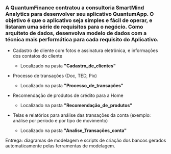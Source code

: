 ### A QuantumFinance contratou a consultoria SmartMind Analytics para desenvolver seu aplicativo QuantumApp. O objetivo é que o aplicativo seja simples e fácil de operar, e listaram uma série de requisitos para o negócio. Como arquiteto de dados, desenvolva modelo de dados com a técnica mais performática para cada requisito do Aplicativo.​

- ​Cadastro de cliente com fotos e assinatura eletrônica, e informações dos contatos do cliente​
  - Localizado na pasta **"Cadastro_de_clientes"**
    
- Processo de transações (Doc, TED, Pix)​
  - Localizado na pasta **"Processo_de_transações"**
    
- Recomendação de produtos de crédito para a Home
  - Localizado na pasta **"Recomendação_de_produtos"**  ​
    
- Telas e relatórios para análise das transações da conta (exemplo: análise por período e por tipo de movimento)​
  - Localizado na pasta **"Analise_Transações_conta"** 

Entrega: diagramas de modelagem e scripts de criação dos bancos gerados automaticamente pelas ferramentas de modelagem.
